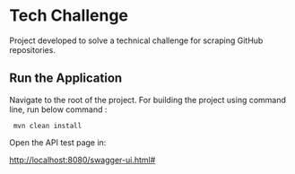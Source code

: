 # Tech Challenge
Project developed to solve a technical challenge for scraping GitHub repositories.

## Run the Application

Navigate to the root of the project. For building the project using command line, run below command :

``` mvn clean install```

Open the API test page in:

<http://localhost:8080/swagger-ui.html#>